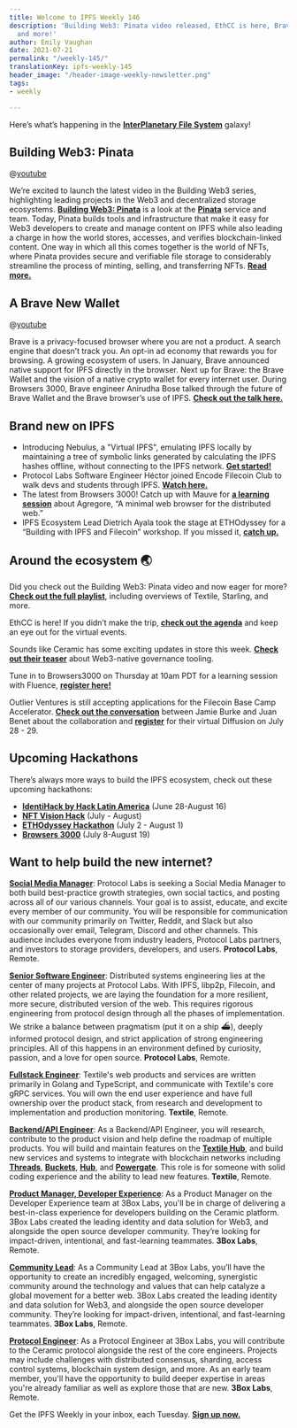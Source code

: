 ```yaml
---
title: Welcome to IPFS Weekly 146
description: 'Building Web3: Pinata video released, EthCC is here, Brave at Browsers3000
  and more!'
author: Emily Vaughan
date: 2021-07-21
permalink: "/weekly-145/"
translationKey: ipfs-weekly-145
header_image: "/header-image-weekly-newsletter.png"
tags:
- weekly

---
```

Here’s what’s happening in the [**InterPlanetary File System**](https://ipfs.io/) galaxy!

## Building Web3: Pinata

@[youtube](29k2C1JXyg4)

We’re excited to launch the latest video in the Building Web3 series, highlighting leading projects in the Web3 and decentralized storage ecosystems. [**Building Web3: Pinata**](https://www.youtube.com/watch?v=29k2C1JXyg4) is a look at the [**Pinata**](https://pinata.cloud/) service and team. Today, Pinata builds tools and infrastructure that make it easy for Web3 developers to create and manage content on IPFS while also leading a charge in how the world stores, accesses, and verifies blockchain-linked content. One way in which all this comes together is the world of NFTs, where Pinata provides secure and verifiable file storage to considerably streamline the process of minting, selling, and transferring NFTs. [**Read more.**](https://blog.ipfs.io/2021-07-15-building-web-3-pinata/)

## A Brave New Wallet

@[youtube](-4ujo7q3LWw)

Brave is a privacy-focused browser where you are not a product. A search engine that doesn’t track you. An opt-in ad economy that rewards you for browsing. A growing ecosystem of users. In January, Brave announced native support for IPFS directly in the browser. Next up for Brave: the Brave Wallet and the vision of a native crypto wallet for every internet user. During Browsers 3000, Brave engineer Anirudha Bose talked through the future of Brave Wallet and the Brave browser’s use of IPFS. [**Check out the talk here.**](https://www.youtube.com/watch?v=-4ujo7q3LWw)

## Brand new on IPFS

* Introducing Nebulus, a "Virtual IPFS", emulating IPFS locally by maintaining a tree of symbolic links generated by calculating the IPFS hashes offline, without connecting to the IPFS network. [**Get started!**](https://nebulus.dev/)
* Protocol Labs Software Engineer Héctor joined Encode Filecoin Club to walk devs and students through IPFS. [**Watch here.**](https://www.youtube.com/watch?v=SeG7pKxjYFs)
* The latest from Browsers 3000! Catch up with Mauve for [**a learning session**](https://www.youtube.com/watch?v=0IQYaMsjbNE) about Agregore, “A minimal web browser for the distributed web.”
* IPFS Ecosystem Lead Dietrich Ayala took the stage at ETHOdyssey for a “Building with IPFS and Filecoin” workshop. If you missed it, [**catch up.**](https://www.youtube.com/watch?v=Z6_WSWWr9WE)

## Around the ecosystem 🌏

Did you check out the Building Web3: Pinata video and now eager for more? [**Check out the full playlist**](https://www.youtube.com/playlist?list=PL_0VrY55uV1-THfh1GVoE6v0SxKO9M0gs), including overviews of Textile, Starling, and more.   
  
EthCC is here! If you didn’t make the trip, [**check out the agenda**](https://ethcc.io/) and keep an eye out for the virtual events.  
  
Sounds like Ceramic has some exciting updates in store this week. [**Check out their teaser**](https://twitter.com/ceramicnetwork/status/1417245117962874904) about Web3-native governance tooling.  
  
Tune in to Browsers3000 on Thursday at 10am PDT for a learning session with Fluence, [**register here!**](https://www.meetup.com/San-Francisco-IPFS/events/279565939/)  
  
Outlier Ventures is still accepting applications for the Filecoin Base Camp Accelerator. [**Check out the conversation**](https://outlierventures.podbean.com/e/the-new-data-economy-with-juan-benet-of-protocol-labs/) between Jamie Burke and Juan Benet about the collaboration and [**register**](https://diffusion.events/) for their virtual Diffusion on July 28 - 29.

## Upcoming Hackathons

There’s always more ways to build the IPFS ecosystem, check out these upcoming hackathons:

* [**IdentiHack by Hack Latin America**](https://hacklatam.com/identihack-2021) (June 28-August 16)
* [**NFT Vision Hack**](https://www.nftvisionhack.com/) (July - August)
* [**ETHOdyssey Hackathon**](https://ethodyssey.devfolio.co/) (July 2 - August 1)
* [**Browsers 3000**](https://events.protocol.ai/2021/browsers3000) (July 8-August 19)

## Want to help build the new internet?

[**Social Media Manager**](https://jobs.lever.co/protocol/c7b59dee-673b-42ff-85db-69e27a253f60): Protocol Labs is seeking a Social Media Manager to both build best-practice growth strategies, own social tactics, and posting across all of our various channels. Your goal is to assist, educate, and excite every member of our community. You will be responsible for communication with our community primarily on Twitter, Reddit, and Slack but also occasionally over email, Telegram, Discord and other channels. This audience includes everyone from industry leaders, Protocol Labs partners, and investors to storage providers, developers, and users. **Protocol Labs**, Remote.

[**Senior Software Engineer**](https://jobs.lever.co/protocol/3490e571-4d47-487e-a47f-b02f08668290): Distributed systems engineering lies at the center of many projects at Protocol Labs. With IPFS, libp2p, Filecoin, and other related projects, we are laying the foundation for a more resilient, more secure, distributed version of the web. This requires rigorous engineering from protocol design through all the phases of implementation. We strike a balance between pragmatism (put it on a ship :ferry:), deeply informed protocol design, and strict application of strong engineering principles. All of this happens in an environment defined by curiosity, passion, and a love for open source. **Protocol Labs**, Remote.

[**Fullstack Engineer**](https://boards.greenhouse.io/textileio/jobs/4017984004): Textile's web products and services are written primarily in Golang and TypeScript, and communicate with Textile's core gRPC services. You will own the end user experience and have full ownership over the product stack, from research and development to implementation and production monitoring. **Textile**, Remote.

[**Backend/API Engineer**](https://boards.greenhouse.io/textileio/jobs/4017981004): As a Backend/API Engineer, you will research, contribute to the product vision and help define the roadmap of multiple products. You will build and maintain features on the [**Textile Hub**](https://github.com/textileio/textile), and build new services and systems to integrate with blockchain networks including [**Threads**](https://github.com/textileio/go-threads), [**Buckets**](https://github.com/textileio/go-buckets), [**Hub**](https://github.com/textileio/textile), and [**Powergate**](https://github.com/textileio/powergate). This role is for someone with solid coding experience and the ability to lead new features. **Textile**, Remote.

[**Product Manager, Developer Experience**](https://jobs.lever.co/3box/68e3cf44-5ee8-4b2a-b872-bca815bf5caf): As a Product Manager on the Developer Experience team at 3Box Labs, you'll be in charge of delivering a best-in-class experience for developers building on the Ceramic platform. 3Box Labs created the leading identity and data solution for Web3, and alongside the open source developer community. They’re looking for impact-driven, intentional, and fast-learning teammates. **3Box Labs**, Remote.

[**Community Lead**](https://jobs.lever.co/3box/cac4d9b2-4822-4c91-99b8-16c5d3dd75b6): As a Community Lead at 3Box Labs, you’ll have the opportunity to create an incredibly engaged, welcoming, synergistic community around the technology and values that can help catalyze a global movement for a better web. 3Box Labs created the leading identity and data solution for Web3, and alongside the open source developer community. They’re looking for impact-driven, intentional, and fast-learning teammates. **3Box Labs**, Remote.

[**Protocol Engineer**](https://jobs.lever.co/3box/c766b0f1-d0e2-4c54-928d-c09152a94074): As a Protocol Engineer at 3Box Labs, you will contribute to the Ceramic protocol alongside the rest of the core engineers. Projects may include challenges with distributed consensus, sharding, access control systems, blockchain system design, and more. As an early team member, you'll have the opportunity to build deeper expertise in areas you're already familiar as well as explore those that are new. **3Box Labs**, Remote.

Get the IPFS Weekly in your inbox, each Tuesday. [**Sign up now.**](https://ipfs.us4.list-manage.com/subscribe?u=25473244c7d18b897f5a1ff6b&id=cad54b2230)